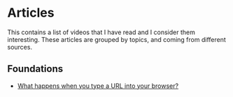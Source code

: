 # Articles

This contains a list of videos that I have read and I consider them interesting. These articles are grouped by topics, and coming from different sources.

## Foundations

-  [What happens when you type a URL into your browser?](https://www.youtube.com/watch?v=AlkDbnbv7dk&t=181s)
